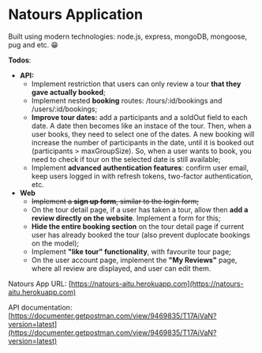 # Natours Application

Built using modern technologies: node.js, express, mongoDB, mongoose, pug and etc. 😁

**Todos**: 

 - **API:**
	- Implement restriction that users can only review a tour **that they gave actually booked**;
	- Implement nested **booking** routes: /tours/:id/bookings and /users/:id/bookings;
	- **Improve tour dates:** add a participants and a soldOut field to each date. A date then becomes like an instace of the tour. Then, when a user books, they need to select one of the dates. A new booking will increase the number of participants in the date, until it is booked out (participants > maxGroupSize). So, when a user wants to book, you need to check if tour on the selected date is still available;
	- Implement **advanced authentication features**: confirm user email, keep users logged in with refresh tokens, two-factor authentication, etc.
 - **Web**
	 - ~~Implement a **sign up form**, similar to the login form;~~
	 - On the tour detail page, if a user has taken a tour, allow then **add a review directly on the website**. Implement a form for this;
	 - **Hide the entire booking section** on the tour detail page if current user has already booked the tour (also prevent duplocate bookings on the model);
	 - Implement **"like tour" functionality**, with favourite tour page;
	 -  On the user account page, implement the **"My Reviews"** page, where all review are displayed, and user can edit them. 

    

Natours App URL: [https://natours-aitu.herokuapp.com](https://natours-aitu.herokuapp.com)

API documentation: [https://documenter.getpostman.com/view/9469835/T17AiVaN?version=latest](https://documenter.getpostman.com/view/9469835/T17AiVaN?version=latest)
